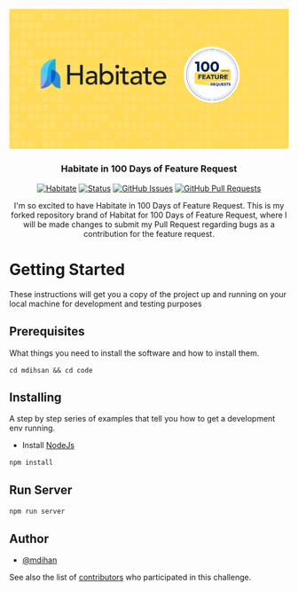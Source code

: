 <p align="center">
  <a href="" rel="noopener">
 <img src="../assets/images/habitate.png" alt="Habitate"></a>
</p>
<h3 align="center">Habitate in 100 Days of Feature Request</h3>

<div align="center">

[![Habitate](https://img.shields.io/badge/Sawo%20Labs%20Community-Habitate-blue.svg)](https://img.shields.io/badge/Sawo%20Labs%20Community-Habitate-blue.svg)
[![Status](https://img.shields.io/badge/status-active-success.svg)]()
[![GitHub Issues](https://img.shields.io/github/issues/Sawo-Community/Habitate.svg)](https://github.com/Sawo-Community/Habitate/issues)
[![GitHub Pull Requests](https://img.shields.io/github/issues-pr/Sawo-Community/Habitate.svg)](https://github.com/Sawo-Community/Habitate/pulls)

</div>

<p align="center"> 
I'm so excited to have Habitate in 100 Days of Feature Request. This is my forked repository brand of Habitat for 100 Days of Feature Request, where I will be made changes to submit my Pull Request regarding bugs as a contribution for the feature request.
    <br> 
</p>

# Getting Started

These instructions will get you a copy of the project up and running on your local machine for development and testing purposes

## Prerequisites

What things you need to install the software and how to install them.

```
cd mdihsan && cd code
```

## Installing

A step by step series of examples that tell you how to get a development env running.

- Install [NodeJs](https://nodejs.org/en/)

```
npm install
```

## Run Server

```
npm run server
```

## Author

- [@mdihan](https://github.com/mdihsan)

See also the list of [contributors](https://github.com/Sawo-Community/Habitate/graphs/contributors)
who participated in this challenge.
